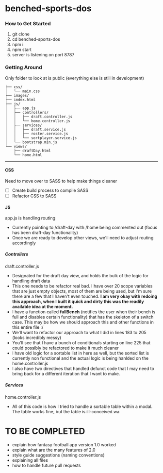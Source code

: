 # benched-sports-dos

### How to Get Started

1. git clone
2. cd benched-sports-dos
3. npm i
4. npm start
5. server is listening on port 8787

### Getting Around

Only folder to look at is public (everything else is still in development)

```public/
├── css/
│   └── main.css
├── images/
├── index.html
├── js/
│   ├── app.js
│   ├── controllers/
│   │   ├── draft.controller.js
│   │   └── home.controller.js
│   ├── services/
│   │   ├── draft.service.js
│   │   ├── roster.service.js
│   │   └── sortplayer.service.js
│   └── bootstrap.min.js
└── views/
    ├── draftDay.html
    └── home.html
```
***
#### CSS
Need to move over to SASS to help make things cleaner
- [ ] Create build process to compile SASS
- [ ] Refactor CSS to SASS

#### JS
app.js is handling routing 
- Currently pointing to /draft-day with /home being commented out (focus has been draft-day functionality)
- Once we are ready to develop other views, we'll need to adjust routing accordingly

##### Controllers
draft.controller.js
- Designated for the draft day view, and holds the bulk of the logic for handling draft data
- This one needs to be refactor real bad. I have over 20 scope variables that are just empty objects, most of them are being used, but I'm sure there are a few that I haven't even touched. **I am very okay with redoing this approach, when I built it quick and dirty this was the readily available idea at the moment.**
- I have a function called **fullBench** (notifies the user when their bench is full and disables certain functionality) that has the skeleton of a switch case. This may be how we should approach this and other functions in this entire file :/
- We'll want to refactor our approach to what I did in lines 183 to 205 (looks incredibly messy)
- You'll see that I have a bunch of conditionals starting on line 225 that could possibly be refactored to make it much cleaner
- I have old logic for a sortable list in here as well, but the sorted list is currently non functional and the actual logic is being hanlded on the home.controller.js
- I also have two directives that handled defunct code that I may need to bring back for a different iteration that I want to make.

##### Services
home.controller.js
- All of this code is how I tried to handle a sortable table within a modal. The table works fine, but the table is ill-conceived.wa

# TO BE COMPLETED
- explain how fantasy football app version 1.0 worked
- explain what are the many features of 2.0
- style guide suggestions (naming conventions)
- explaining all files
- how to handle future pull requests
